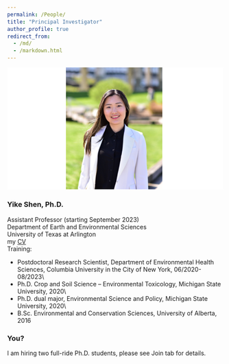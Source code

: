 ```yaml
---
permalink: /People/
title: "Principal Investigator"
author_profile: true
redirect_from: 
  - /md/
  - /markdown.html
---
```


![](webpeopleme.png)

### Yike Shen, Ph.D.
Assistant Professor (starting September 2023)\
Department of Earth and Environmental Sciences\
University of Texas at Arlington\
my [CV](https://github.com/YikeShen/Shen-Yike_CV/blob/master/CV_Shen%2CYike_05172023.pdf)\
Training: 
* Postdoctoral Research Scientist, Department of Environmental Health Sciences, Columbia University in the City of New York, 06/2020-08/2023\
* Ph.D. Crop and Soil Science – Environmental Toxicology, Michigan State University, 2020\
* Ph.D. dual major, Environmental Science and Policy, Michigan State University, 2020\
* B.Sc. Environmental and Conservation Sciences, University of Alberta, 2016

### You?
I am hiring two full-ride Ph.D. students, please see Join tab for details. 
